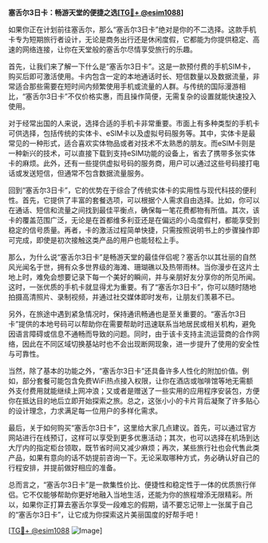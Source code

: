 **塞舌尔3日卡：畅游天堂的便捷之选[[TG💪+ @esim1088](https://t.me/s/esim1088)]**

如果你正在计划前往塞舌尔，那么“塞舌尔3日卡”绝对是你的不二选择。这款手机卡专为短期旅行者设计，无论是商务出行还是休闲度假，它都能为你提供稳定、高速的网络连接，让你在天堂般的塞舌尔尽情享受旅行的乐趣。

首先，让我们来了解一下什么是“塞舌尔3日卡”。这是一款预付费的手机SIM卡，购买后即可激活使用。卡内包含一定的本地通话时长、短信数量以及数据流量，非常适合那些需要在短时间内频繁使用手机或流量的人群。与传统的国际漫游相比，“塞舌尔3日卡”不仅价格实惠，而且操作简便，无需复杂的设置就能快速投入使用。

对于经常出国的人来说，选择合适的手机卡非常重要。市面上有多种类型的手机卡可供选择，包括传统的实体卡、eSIM卡以及虚拟号码服务等。其中，实体卡是最常见的一种形式，适合喜欢实体物品或者对技术不太熟悉的朋友。而eSIM卡则是一种新兴的技术，可以直接下载到支持eSIM功能的设备上，省去了携带多张实体卡的麻烦。此外，还有一些提供虚拟号码的服务商，用户可以通过这些号码接打电话或发送短信，但通常不包含数据流量服务。

回到“塞舌尔3日卡”，它的优势在于综合了传统实体卡的实用性与现代科技的便利性。首先，它提供了丰富的套餐选项，可以根据个人需求自由选择。比如，你可以在通话、短信和流量之间找到最佳平衡点，确保每一笔花费都物有所值。其次，该卡的覆盖范围广泛，无论是在首都维多利亚还是在偏远的小岛度假村，都能享受到稳定的信号质量。再者，卡的激活过程简单快捷，只需按照说明书上的步骤操作即可完成，即使是初次接触这类产品的用户也能轻松上手。

那么，为什么说“塞舌尔3日卡”是畅游天堂的最佳伴侣呢？塞舌尔以其壮丽的自然风光闻名于世，拥有众多世界级的海滩、珊瑚礁以及热带雨林。当你漫步在这片土地上时，难免会想要记录下每一个美好的瞬间，并与亲朋好友分享你的所见所闻。这时，一张优质的手机卡就显得尤为重要。有了“塞舌尔3日卡”，你可以随时随地拍摄高清照片、录制视频，并通过社交媒体即时发布，让朋友们羡慕不已。

另外，在旅途中遇到紧急情况时，保持通讯畅通也是至关重要的。“塞舌尔3日卡”提供的本地号码可以帮助你在需要帮助时迅速联系当地居民或相关机构，避免因语言障碍或信息不通畅而导致的问题。同时，由于该卡支持主流运营商的合作网络，因此在不同区域切换基站时也不会出现断网现象，进一步提升了使用的安全性与可靠性。

当然，除了基本的功能之外，“塞舌尔3日卡”还具备许多人性化的附加价值。例如，部分套餐可能包含免费WiFi热点接入权限，让你在酒店或咖啡馆等地无需额外支付费用就能继续上网冲浪；又或者是赠送了一些实用的应用程序安装包，方便你在抵达目的地后立即开始探索之旅。总之，这张小小的卡片背后凝聚了许多贴心的设计理念，力求满足每一位用户的多样化需求。

最后，关于如何购买“塞舌尔3日卡”，这里给大家几点建议。首先，可以通过官方网站进行在线预订，这样可以享受到更多优惠活动；其次，也可以选择在机场到达大厅内的指定柜台领取，既节省时间又减少麻烦；再次，某些旅行社也会代售此类产品，如果有意向的话不妨提前咨询一下。无论采取哪种方式，务必确认好自己的行程安排，并提前做好相应的准备。

总而言之，“塞舌尔3日卡”是一款集性价比、便捷性和稳定性于一体的优质旅行伴侣。它不仅能够帮助你更好地融入当地生活，还能为你的旅程增添无限精彩。所以，如果你正打算去塞舌尔享受一段难忘的假期，请不要忘记带上一张属于自己的“塞舌尔3日卡”，让它成为你探索这片美丽国度的好帮手吧！

[[TG💪+ @esim1088](https://t.me/s/esim1088) ![Image](https://i.postimg.cc/4NQfJmqS/Snipaste-2025-05-13-00-14-12.png)]